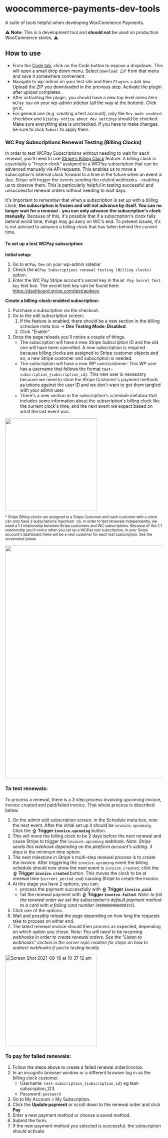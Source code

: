 # woocommerce-payments-dev-tools

A suite of tools helpful when developing WooCommerce Payments.

⚠️ **Note:** This is a development tool and **should not** be used on production WooCommerce stores. ⚠️

## How to use

- From the [Code tab](https://github.com/Automattic/woocommerce-payments-dev-tools), click on the Code button to expose a dropdown. This will open a small drop down menu. Select `Download ZIP` from that menu and save it somewhere convenient.
- Navigate to wp-admin on your test site and then `Plugins` > `Add New`. Upload the ZIP you downloaded in the previous step. Activate the plugin after upload completes.
- After activating the plugin, you should have a new top level menu item `WCPay Dev` on your wp-admin sidebar (all the way at the bottom). Click on it.
- For general use (e.g. creating a test account), only the `Dev mode enabled` checkbox and `Display notice about dev settings` should be checked. Make sure everything else is unchecked. If you have to make changes, be sure to click `Submit` to apply them.

### WC Pay Subscriptions Renewal Testing (Billing Clocks)

In order to test WCPay Subscriptions without needing to wait for each renewal, you'll need to use [Stripe's Billing Clock](https://stripe.com/docs/api/billing_clocks) feature. A billing clock is essentially a "frozen clock" assigned to a WCPay subscription that can be advanced manually via API requests. This enables us to move a subscription's internal clock forward to a time in the future when an event is due, Stripe will trigger the events sending the related webhooks - enabling us to observe them. This is particularly helpful in testing successful and unsuccessful renewal orders without needing to wait days.

It's important to remember that when a subscription is set up with a billing clock, **the subscription is frozen and will not advance by itself. You can no longer wait for a renewal - you can only advance the subscription's clock manually**. Because of this, it's possible that if a subscription's clock falls behind world time, things may go awry on WC's end. To prevent issues, it's is not advised to advance a billing clock that has fallen behind the current time.
#### To set up a test WCPay subscription:

**Initial setup:**
1. Go to `WCPay Dev` on your wp-admin sidebar
2. Check the `WCPay Subscriptions renewal testing (Billing clocks)` option.
3. Enter the WC Pay Stripe account's secret key in the `WC Pay Secret Test Key` text box. The secret test key can be found here: https://dashboard.stripe.com/test/apikeys

**Create a billing-clock-enabled subscription:**
1. Purchase a subscription via the checkout.
2. Go to the edit subscription screen:
   1. If the feature is enabled, there should be a new section in the billing schedule meta box -> **Dev Testing Mode: Disabled**.
   2. Click "Enable".
3. Once the page reloads you'll notice a couple of things.
     - The subscription will have a new Stripe Subscription ID and the old one will have been cancelled. A new subscription is required because billing clocks are assigned to Stripe customer objects and so, a new Stripe customer and subscription is needed.
     - The subscription will have a new WP user/customer. This WP user has a username that follows the format `test-subscription_{subscription_id}`. This new user is necessary because we need to store the Stripe Customer's payment methods as tokens against the user ID and we don't want to get them tangled with your admin user.
     - There's a new section in the subscription's schedule metabox that includes some information about the subscription's billing clock like the current clock's time, and the next event we expect based on what the last event was.

<img width="294" src="https://user-images.githubusercontent.com/8490476/133529760-2faf6e03-b071-4412-9811-116667c13645.png">

<sub>\* Stripe Billing clocks are assigned to a Stripe Customer and each customer with a clock can only have 3 subscriptions maximum. So, in order to test renewals independently, we need a 1:1 relationship between Stripe customers and WC subscriptions. Because of this 1:1 relationship you'll notice when you set up a WCPay test subscription, in your Stripe account's dashboard there will be a new customer for each test subscription. See the screenshot below.</sub>

<img width="743" alt="" src="https://user-images.githubusercontent.com/8490476/130904850-db997e23-6503-4edf-93c4-6fcb7ce369af.png">

### To test renewals:

To process a renewal, there is a 3 step process involving upcoming invoice, invoice created and paid/failed invoice. That whole process is described below.

1. On the admin edit subscription screen, in the Schedule meta box, note the next event. After the initial set up it should be `invoice.upcoming`. Click the **⇪ Trigger `invoice.upcoming`** button.
2. This will move the billing clock to be 2 days before the next renewal and cause Stripe to trigger the `invoice.upcoming` webhook. _Note: Stripe sends this webhook depending on the platform account's setting. 3 days is the minimum time option._
3. The next milestone in Stripe's multi-step renewal process is to create the invoice. After triggering the `invoice.upcoming` event the billing schedule should now show the next event is `invoice.created`, click the **⇪ Trigger `invoice.created`** button. This moves the clock to be at renewal time (`current_period_end`) causing Stripe to create the invoice.
3. At this stage you have 2 options, you can:
     - process the payment successfully with **⇪ Trigger `invoice.paid`**.
     - fail the renewal payment with **⇪ Trigger `invoice.failed`**. _Note: to fail the renewal order we set the subscription's default payment method to a card with a failing card number (`4000000000000341`)_.
4. Click one of the options.
5. Wait and possibly reload the page depending on how long the requests take to process on either end.
6. The latest renewal invoice should then process as expected, depending on which option you chose. _Note: You will need to be receiving webhooks in order to create renewal orders. See the "Listen to webhooks" section in the server repo readme for steps on how to redirect webhooks if you're testing locally._

<img width="292" alt="Screen Shot 2021-09-16 at 10 37 12 am" src="https://user-images.githubusercontent.com/8490476/133530852-196a7c45-2cda-43e8-8910-306fb8e0e6d6.png">

### To pay for failed renewals:

1. Follow the steps above to create a failed renewal order/invoice.
2. In an incognito browser window or a different browser log in as the billing clock customer.
    - Username: `test-subscription_{subscription_id}` eg test-subscription_123.
    - Password: `password`
3. Go to My Account > My Subscription.
4. Click the **Update payment** or scroll down to the renewal order and click **Pay**
5. Enter a new payment method or choose a saved method.
6. Submit the form.
7. If the new payment method you selected is successful, the subscription should activate.
